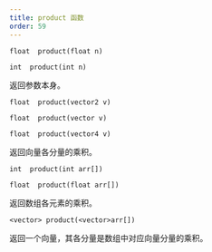 ```yaml
---
title: product 函数
order: 59
---
```


`float  product(float n)`

`int  product(int n)`

返回参数本身。

`float  product(vector2 v)`

`float  product(vector v)`

`float  product(vector4 v)`

返回向量各分量的乘积。

`int  product(int arr[])`

`float  product(float arr[])`

返回数组各元素的乘积。

`<vector> product(<vector>arr[])`

返回一个向量，其各分量是数组中对应向量分量的乘积。
